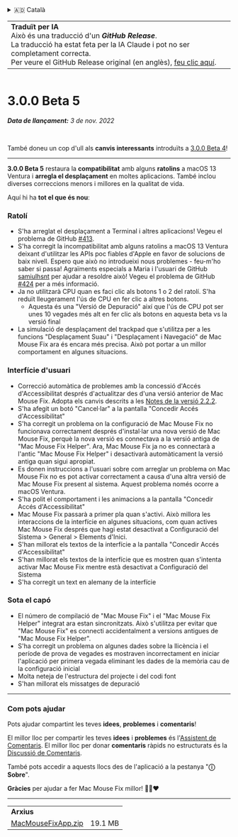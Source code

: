 <details>
<summary>🇦🇩 Català</summary>

[🇬🇧 English (GitHub)](https://github.com/noah-nuebling/mac-mouse-fix/releases/tag/3.0.0-Beta-5)\
**🇦🇩 Català**\
[🇩🇪 Deutsch](https://redirect.macmousefix.com/?target=mmf-release&tag=3.0.0-Beta-5&locale=de)\
[🇪🇸 Español](https://redirect.macmousefix.com/?target=mmf-release&tag=3.0.0-Beta-5&locale=es)\
[🇫🇷 Français](https://redirect.macmousefix.com/?target=mmf-release&tag=3.0.0-Beta-5&locale=fr)\
[🇮🇩 Indonesia](https://redirect.macmousefix.com/?target=mmf-release&tag=3.0.0-Beta-5&locale=id)\
[🇮🇹 Italiano](https://redirect.macmousefix.com/?target=mmf-release&tag=3.0.0-Beta-5&locale=it)\
[🇭🇺 Magyar](https://redirect.macmousefix.com/?target=mmf-release&tag=3.0.0-Beta-5&locale=hu)\
[🇳🇱 Nederlands](https://redirect.macmousefix.com/?target=mmf-release&tag=3.0.0-Beta-5&locale=nl)\
[🇵🇱 Polski](https://redirect.macmousefix.com/?target=mmf-release&tag=3.0.0-Beta-5&locale=pl)\
[🇧🇷 Português (Brasil)](https://redirect.macmousefix.com/?target=mmf-release&tag=3.0.0-Beta-5&locale=pt-BR)\
[🇵🇹 Português (Portugal)](https://redirect.macmousefix.com/?target=mmf-release&tag=3.0.0-Beta-5&locale=pt-PT)\
[🇷🇴 Română](https://redirect.macmousefix.com/?target=mmf-release&tag=3.0.0-Beta-5&locale=ro)\
[🇸🇪 Svenska](https://redirect.macmousefix.com/?target=mmf-release&tag=3.0.0-Beta-5&locale=sv)\
[🇻🇳 Tiếng Việt](https://redirect.macmousefix.com/?target=mmf-release&tag=3.0.0-Beta-5&locale=vi)\
[🇹🇷 Türkçe](https://redirect.macmousefix.com/?target=mmf-release&tag=3.0.0-Beta-5&locale=tr)\
[🇨🇿 Čeština](https://redirect.macmousefix.com/?target=mmf-release&tag=3.0.0-Beta-5&locale=cs)\
[🇬🇷 Ελληνικά](https://redirect.macmousefix.com/?target=mmf-release&tag=3.0.0-Beta-5&locale=el)\
[🇷🇺 Русский](https://redirect.macmousefix.com/?target=mmf-release&tag=3.0.0-Beta-5&locale=ru)\
[🇺🇦 Українська](https://redirect.macmousefix.com/?target=mmf-release&tag=3.0.0-Beta-5&locale=uk)\
[🇮🇱 עברית](https://redirect.macmousefix.com/?target=mmf-release&tag=3.0.0-Beta-5&locale=he)\
[🇸🇦 العربية](https://redirect.macmousefix.com/?target=mmf-release&tag=3.0.0-Beta-5&locale=ar)\
[🇮🇳 हिन्दी](https://redirect.macmousefix.com/?target=mmf-release&tag=3.0.0-Beta-5&locale=hi)\
[🇹🇭 ไทย](https://redirect.macmousefix.com/?target=mmf-release&tag=3.0.0-Beta-5&locale=th)\
[🇨🇳 中文 (简体)](https://redirect.macmousefix.com/?target=mmf-release&tag=3.0.0-Beta-5&locale=zh-Hans)\
[🇨🇳 中文 (繁體)](https://redirect.macmousefix.com/?target=mmf-release&tag=3.0.0-Beta-5&locale=zh-Hant)\
[🇭🇰 中文（香港)](https://redirect.macmousefix.com/?target=mmf-release&tag=3.0.0-Beta-5&locale=zh-HK)\
[🇯🇵 日本語](https://redirect.macmousefix.com/?target=mmf-release&tag=3.0.0-Beta-5&locale=ja)\
[🇰🇷 한국어](https://redirect.macmousefix.com/?target=mmf-release&tag=3.0.0-Beta-5&locale=ko)\
[Help translate Mac Mouse Fix to different languages!](https://github.com/noah-nuebling/mac-mouse-fix/discussions/731)
</details>
<table align=><td>
<b>Traduït per IA</b><br>
Això és una traducció d'un <b><em>GitHub Release</em></b>.<br>
La traducció ha estat feta per la IA Claude i pot no ser completament correcta.<br>
Per veure el GitHub Release original (en anglès), <a href="https://github.com/noah-nuebling/mac-mouse-fix/releases/tag/3.0.0-Beta-5">feu clic aquí</a>.
</td></table>

<table></table>

# 3.0.0 Beta 5
***Data de llançament:** 3 de nov. 2022*

<br>

També doneu un cop d'ull als **canvis interessants** introduïts a [3.0.0 Beta 4](https://github.com/noah-nuebling/mac-mouse-fix/releases/tag/3.0.0-Beta-4)!

---

**3.0.0 Beta 5** restaura la **compatibilitat** amb alguns **ratolins** a macOS 13 Ventura i **arregla el desplaçament** en moltes aplicacions.
També inclou diverses correccions menors i millores en la qualitat de vida.

Aquí hi ha **tot el que és nou**:

### Ratolí

- S'ha arreglat el desplaçament a Terminal i altres aplicacions! Vegeu el problema de GitHub [#413](https://github.com/noah-nuebling/mac-mouse-fix/issues/413).
- S'ha corregit la incompatibilitat amb alguns ratolins a macOS 13 Ventura deixant d'utilitzar les APIs poc fiables d'Apple en favor de solucions de baix nivell. Espero que això no introdueixi nous problemes - feu-m'ho saber si passa! Agraïments especials a Maria i l'usuari de GitHub [samiulhsnt](https://github.com/samiulhsnt) per ajudar a resoldre això! Vegeu el problema de GitHub [#424](https://github.com/noah-nuebling/mac-mouse-fix/issues/424) per a més informació.
- Ja no utilitzarà CPU quan es faci clic als botons 1 o 2 del ratolí. S'ha reduït lleugerament l'ús de CPU en fer clic a altres botons.
    - Aquesta és una "Versió de Depuració" així que l'ús de CPU pot ser unes 10 vegades més alt en fer clic als botons en aquesta beta vs la versió final
- La simulació de desplaçament del trackpad que s'utilitza per a les funcions "Desplaçament Suau" i "Desplaçament i Navegació" de Mac Mouse Fix ara és encara més precisa. Això pot portar a un millor comportament en algunes situacions.

### Interfície d'usuari

- Correcció automàtica de problemes amb la concessió d'Accés d'Accessibilitat després d'actualitzar des d'una versió anterior de Mac Mouse Fix. Adopta els canvis descrits a les [Notes de la versió 2.2.2](https://github.com/noah-nuebling/mac-mouse-fix/releases/tag/2.2.2).
- S'ha afegit un botó "Cancel·lar" a la pantalla "Concedir Accés d'Accessibilitat"
- S'ha corregit un problema on la configuració de Mac Mouse Fix no funcionava correctament després d'instal·lar una nova versió de Mac Mouse Fix, perquè la nova versió es connectava a la versió antiga de "Mac Mouse Fix Helper". Ara, Mac Mouse Fix ja no es connectarà a l'antic "Mac Mouse Fix Helper" i desactivarà automàticament la versió antiga quan sigui apropiat.
- Es donen instruccions a l'usuari sobre com arreglar un problema on Mac Mouse Fix no es pot activar correctament a causa d'una altra versió de Mac Mouse Fix present al sistema. Aquest problema només ocorre a macOS Ventura.
- S'ha polit el comportament i les animacions a la pantalla "Concedir Accés d'Accessibilitat"
- Mac Mouse Fix passarà a primer pla quan s'activi. Això millora les interaccions de la interfície en algunes situacions, com quan actives Mac Mouse Fix després que hagi estat desactivat a Configuració del Sistema > General > Elements d'Inici.
- S'han millorat els textos de la interfície a la pantalla "Concedir Accés d'Accessibilitat"
- S'han millorat els textos de la interfície que es mostren quan s'intenta activar Mac Mouse Fix mentre està desactivat a Configuració del Sistema
- S'ha corregit un text en alemany de la interfície

### Sota el capó

- El número de compilació de "Mac Mouse Fix" i el "Mac Mouse Fix Helper" integrat ara estan sincronitzats. Això s'utilitza per evitar que "Mac Mouse Fix" es connecti accidentalment a versions antigues de "Mac Mouse Fix Helper".
- S'ha corregit un problema on algunes dades sobre la llicència i el període de prova de vegades es mostraven incorrectament en iniciar l'aplicació per primera vegada eliminant les dades de la memòria cau de la configuració inicial
- Molta neteja de l'estructura del projecte i del codi font
- S'han millorat els missatges de depuració

---

### Com pots ajudar

Pots ajudar compartint les teves **idees**, **problemes** i **comentaris**!

El millor lloc per compartir les teves **idees** i **problemes** és l'[Assistent de Comentaris](https://noah-nuebling.github.io/mac-mouse-fix-feedback-assistant/?type=bug-report).
El millor lloc per donar **comentaris** ràpids no estructurats és la [Discussió de Comentaris](https://github.com/noah-nuebling/mac-mouse-fix/discussions/366).

També pots accedir a aquests llocs des de l'aplicació a la pestanya "**ⓘ Sobre**".

**Gràcies** per ajudar a fer Mac Mouse Fix millor! 💙💛❤️

---

<table align="start">
<tr>
    <td colspan=2>
        <b>Arxius</b>
    </td>
</tr>
<tr>
    <td><a href="https://github.com/noah-nuebling/mac-mouse-fix/releases/download/3.0.0-Beta-5/MacMouseFixApp.zip">MacMouseFixApp.zip</a></td>
    <td>19.1 MB</td>
</tr>
</table>
